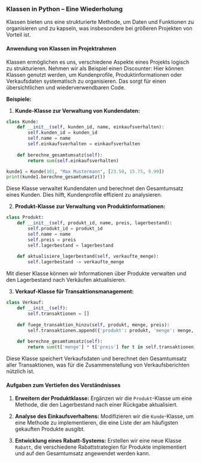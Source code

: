 ### Klassen in Python – Eine Wiederholung

Klassen bieten uns eine strukturierte Methode, um Daten und Funktionen zu organisieren und zu kapseln, was insbesondere bei größeren Projekten von Vorteil ist.

#### Anwendung von Klassen im Projektrahmen

Klassen ermöglichen es uns, verschiedene Aspekte eines Projekts logisch zu strukturieren. Nehmen wir als Beispiel einen Discounter: Hier können Klassen genutzt werden, um Kundenprofile, Produktinformationen oder Verkaufsdaten systematisch zu organisieren. Das sorgt für einen übersichtlichen und wiederverwendbaren Code.

**Beispiele:**

1. **Kunde-Klasse zur Verwaltung von Kundendaten:**

```python
class Kunde:
    def __init__(self, kunden_id, name, einkaufsverhalten):
        self.kunden_id = kunden_id
        self.name = name
        self.einkaufsverhalten = einkaufsverhalten
    
    def berechne_gesamtumsatz(self):
        return sum(self.einkaufsverhalten)

kunde1 = Kunde(101, "Max Mustermann", [23.50, 15.75, 9.99])
print(kunde1.berechne_gesamtumsatz())
```

Diese Klasse verwaltet Kundendaten und berechnet den Gesamtumsatz eines Kunden. Dies hilft, Kundenprofile effizient zu analysieren.

2. **Produkt-Klasse zur Verwaltung von Produktinformationen:**

```python
class Produkt:
    def __init__(self, produkt_id, name, preis, lagerbestand):
        self.produkt_id = produkt_id
        self.name = name
        self.preis = preis
        self.lagerbestand = lagerbestand
    
    def aktualisiere_lagerbestand(self, verkaufte_menge):
        self.lagerbestand -= verkaufte_menge
```

Mit dieser Klasse können wir Informationen über Produkte verwalten und den Lagerbestand nach Verkäufen aktualisieren.

3. **Verkauf-Klasse für Transaktionsmanagement:**

```python
class Verkauf:
    def __init__(self):
        self.transaktionen = []
    
    def fuege_transaktion_hinzu(self, produkt, menge, preis):
        self.transaktionen.append({'produkt': produkt, 'menge': menge, 'preis': preis})
    
    def berechne_gesamtumsatz(self):
        return sum(t['menge'] * t['preis'] for t in self.transaktionen)
```

Diese Klasse speichert Verkaufsdaten und berechnet den Gesamtumsatz aller Transaktionen, was für die Zusammenstellung von Verkaufsberichten nützlich ist.

#### Aufgaben zum Vertiefen des Verständnisses

1. **Erweitern der Produktklasse:**
   Ergänzen wir die `Produkt`-Klasse um eine Methode, die den Lagerbestand nach einer Rückgabe aktualisiert.

2. **Analyse des Einkaufsverhaltens:**
   Modifizieren wir die `Kunde`-Klasse, um eine Methode zu implementieren, die eine Liste der am häufigsten gekauften Produkte ausgibt.

3. **Entwicklung eines Rabatt-Systems:**
   Erstellen wir eine neue Klasse `Rabatt`, die verschiedene Rabattstrategien für Produkte implementiert und auf den Gesamtumsatz angewendet werden kann.
